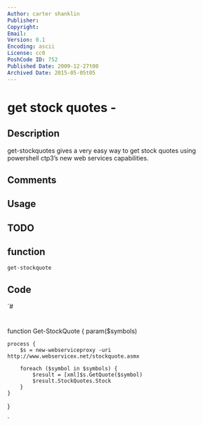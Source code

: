 ```yaml
---
Author: carter shanklin
Publisher: 
Copyright: 
Email: 
Version: 0.1
Encoding: ascii
License: cc0
PoshCode ID: 752
Published Date: 2009-12-27t00
Archived Date: 2015-05-05t05
---
```


# get stock quotes - 

## Description

get-stockquotes gives a very easy way to get stock quotes using powershell ctp3’s new web services capabilities.

## Comments



## Usage



## TODO



## function

`get-stockquote`

## Code

`#
 #
 function Get-StockQuote {
 	param($symbols)
 
 	process {
 		$s = new-webserviceproxy -uri http://www.webservicex.net/stockquote.asmx
 
 		foreach ($symbol in $symbols) {
 			$result = [xml]$s.GetQuote($symbol)
 			$result.StockQuotes.Stock
 		}
 	}
 }
 
`


